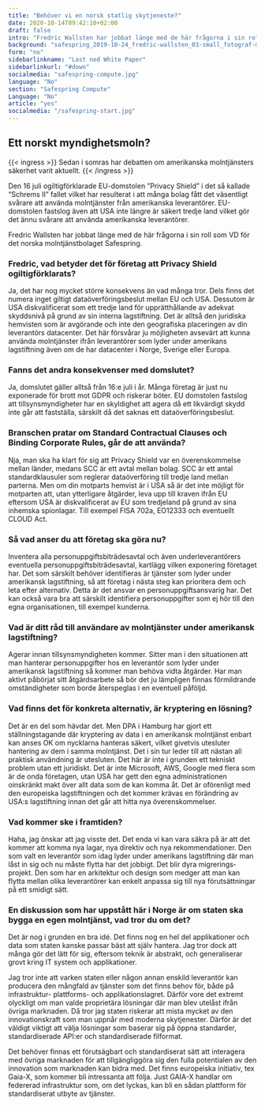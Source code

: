```yaml
---
title: "Behöver vi en norsk statlig sky­tjeneste?"
date: 2020-10-14T09:42:10+02:00
draft: false
intro: "Fredric Wallsten har jobbat länge med de här frågorna i sin roll som VD för det norska molntjänstbolaget Safespring."
background: "safespring_2019-10-24_fredric-wallsten_03-small_fotograf-marcus-boberg.jpg"
form: "no"
sidebarlinkname: "Last ned White Paper"
sidebarlinkurl: "#down"
socialmedia: "safespring-compute.jpg"
language: "No"
section: "Safespring Compute"
Language: "No"
article: "yes"
socialmedia: "/safespring-start.jpg"
---
```



## Ett norskt myndighetsmoln?

{{< ingress >}}
Sedan i somras har debatten om amerikanska moln­tjänsters säkerhet varit aktuellt.
{{< /ingress >}}

Den 16 juli ogiltigförklarade EU-domstolen ”Privacy Shield” i det så kallade “Schrems II” fallet vilket har resulterat i att många bolag fått det väsentligt svårare att använda molntjänster från amerikanska leverantörer. EU-domstolen fastslog även att USA inte längre är säkert tredje land vilket gör det ännu svårare att använda amerikanska leverantörer.

Fredric Wallsten har jobbat länge med de här frågorna i sin roll som VD för det norska molntjänstbolaget Safespring.

### Fredric, vad betyder det för företag att Privacy Shield ogiltigförklarats?
Ja, det har nog mycket större konsekvens än vad många tror. Dels finns det numera inget giltigt dataöverföringsbeslut mellan EU och USA. Dessutom är USA diskvalificerat som ett tredje land för upprätthållande av adekvat skyddsnivå på grund av sin interna lagstiftning. Det är alltså den juridiska hemvisten som är avgörande och inte den geografiska placeringen av din leverantörs datacenter.
Det här försvårar ju möjligheten avsevärt att kunna använda molntjänster ifrån leverantörer som lyder under amerikans lagstiftning även om de har datacenter i Norge, Sverige eller Europa.

### Fanns det andra konsekvenser med domslutet?
Ja, domslutet gäller alltså från 16:e juli i år. Många företag är just nu exponerade för brott mot GDPR och riskerar böter. EU domstolen fastslog att tillsynsmyndigheter har en skyldighet att agera då ett likvärdigt skydd inte går att fastställa, särskilt då det saknas ett dataöverföringsbeslut.

### Branschen pratar om Standard Contractual Clauses och Binding Corporate Rules, går de att använda?
Nja, man ska ha klart för sig att Privacy Shield var en överenskommelse mellan länder, medans SCC är ett avtal mellan bolag. SCC är ett antal standardklausuler som reglerar dataöverföring till tredje land mellan parterna. Men om din motparts hemvist är i USA så är det inte möjligt för motparten att, utan ytterligare åtgärder, leva upp till kraven ifrån EU eftersom USA är diskvalificerat av EU som tredjeland på grund av sina inhemska spionlagar. Till exempel FISA 702a, EO12333 och eventuellt CLOUD Act.

### Så vad anser du att företag ska göra nu?
Inventera alla perso­nuppgifts­biträdes­avtal och även underleverantörers eventuella personuppgiftsbiträdesavtal, kartlägg vilken exponering företaget har. Det som särskilt behöver identifieras är tjänster som lyder under amerikansk lagstiftning, så att företag i nästa steg kan prioritera dem och leta efter alternativ. Detta är det ansvar en personuppgifts­ansvarig har. Det kan också vara bra att särskilt identifiera person­­uppgifter som ej hör till den egna organisationen, till exempel kunderna.

### Vad är ditt råd till användare av molntjänster under amerikansk lagstiftning?
Agerar innan tillsynsmyndigheten kommer. Sitter man i den situationen att man hanterar personuppgifter hos en leverantör som lyder under amerikansk lagstiftning så kommer man behöva vidta åtgärder. Har man aktivt påbörjat sitt åtgärdsarbete så bör det ju lämpligen finnas förmildrande omständigheter som borde återspeglas i en eventuell påföljd.

### Vad finns det för konkreta alternativ, är kryptering en lösning?
Det är en del som hävdar det. Men DPA i Hamburg har gjort ett ställningstagande där kryptering av data i en amerikansk molntjänst enbart kan anses OK om nycklarna hanteras säkert, vilket givetvis utesluter hantering av dem i samma molntjänst. Det i sin tur leder till att nästan all praktisk användning är utesluten. Det här är inte i grunden ett tekniskt problem utan ett juridiskt. Det är inte Microsoft, AWS, Google med flera som är de onda företagen, utan USA har gett den egna administrationen oinskränkt makt över allt data som de kan komma åt. Det är oförenligt med den europeiska lagstiftningen och det kommer krävas en förändring av USA:s lagstiftning innan det går att hitta nya överenskommelser.

### Vad kommer ske i framtiden?
Haha, jag önskar att jag visste det. Det enda vi kan vara säkra på är att det kommer att komma nya lagar, nya direktiv och nya rekommendationer. Den som valt en leverantör som idag lyder under amerikans lagstiftning där man låst in sig och nu måste flytta har det jobbigt. Det blir dyra migrerings­projekt. Den som har en arkitektur och design som medger att man kan flytta mellan olika leverantörer kan enkelt anpassa sig till nya förutsättningar på ett smidigt sätt.

### En diskussion som har uppstått här i Norge är om staten ska bygga en egen molntjänst, vad tror du om det?
Det är nog i grunden en bra idé. Det finns nog en hel del applikationer och data som staten kanske passar bäst att själv hantera. Jag tror dock att många gör det lätt för sig, eftersom teknik är abstrakt, och generaliserar grovt kring IT system och applikationer.

Jag tror inte att varken staten eller någon annan enskild leverantör kan producera den mångfald av tjänster som det finns behov för, både på infrastruktur- plattforms- och applikationslagret. Därför vore det extremt olyckligt om man valde proprietära lösningar där man blev utelåst ifrån övriga marknaden. Då tror jag staten riskerar att mista mycket av den innovationskraft som man uppnår med moderna skytjenester. Därför är det väldigt viktigt att välja lösningar som baserar sig på öppna standarder, standardiserade API:er och standardiserade filformat.

Det behöver finnas ett förutsägbart och standardiserat sätt att interagera med övriga marknaden för att tillgängliggöra sig den fulla potentialen av den innovation som marknaden kan bidra med. Det finns europeiska initiativ, tex Gaia-X, som kommer bli intressanta att följa. Just GAIA-X handlar om federerad infrastruktur som, om det lyckas, kan bli en sådan plattform för standardiserat utbyte av tjänster.

<span id="down" />
